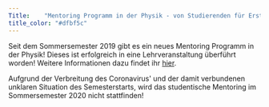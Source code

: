 ```yaml
---
Title:	  "Mentoring Programm in der Physik - von Studierenden für Erstsemester"
title_color: "#dfbf5c"
---
```



Seit dem Sommersemester 2019 gibt es ein neues Mentoring Programm in der Physik! Dieses ist erfolgreich in eine Lehrveranstaltung überführt worden! Weitere Informationen dazu findet ihr [hier](https://www.physics.tu-berlin.de/studium_und_lehre/mentoringprogramm/).

Aufgrund der Verbreitung des Coronavirus' und der damit verbundenen unklaren Situation des Semesterstarts, wird das studentische Mentoring im Sommersemester 2020 nicht stattfinden! 